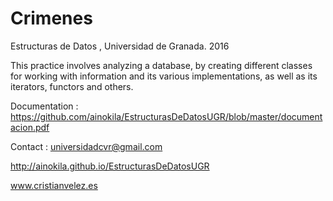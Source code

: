 # Crimenes

Estructuras de Datos , Universidad de Granada. 2016

This practice involves analyzing a database, by creating different classes for working with information and its various implementations, as well as its iterators, functors and others.

Documentation : https://github.com/ainokila/EstructurasDeDatosUGR/blob/master/documentacion.pdf

Contact : universidadcvr@gmail.com

http://ainokila.github.io/EstructurasDeDatosUGR

www.cristianvelez.es

